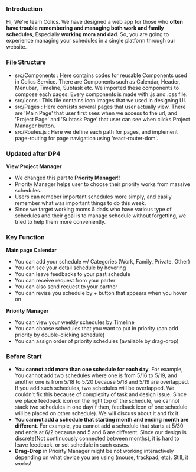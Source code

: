 ### Introduction ###
Hi, We're team Colics.
We have designed a web app for those who **often have trouble remembering and managing both work and family schedules**, Especially **working mom and dad**. 
So, you are going to experience managing your schedules in a single platform through our website.



### File Structure ###

- src/Components 
  : Here contains codes for reusable Components used in Colics Service. There are Components such as Calendar, Header, Menubar, Timeline, Subtask etc. We imported these components to compose each pages. Every components is made with .js and .css file. 
- src/Icons
 : This file contains icon images that we used in designing UI. 
- src/Pages
 : Here consists several pages that user actually view. There are 'Main Page' that user first sees when we access to the url, and 'Project Page' and 'Subtask Page' that user can see when clicks Project Manager button.
- src/Routes.js
 : Here we define each path for pages, and implement page-routing for page navigation using 'react-router-dom'.




### Updated after DP4 ###

**View Project Manager**
- We changed this part to **Priority Manager**!!
- Priority Manager helps user to choose their priority works from massive schedules.
- Users can remeber important schedules more simply, and easily remember what was important things to do this week.
- Since we target working moms & dads who have various type of schedules and their goal is to manage schedule without forgetting, 
  we tried to help them more conveniently.




### Key Function ###

**Main page Calendar**
- You can add your schedule w/ Categories (Work, Family, Private, Other)
- You can see your detail schedule by hovering
- You can leave feedbacks to your past schedule
- You can receive request from your parter
- You can also send request to your partner
- You can revise you schedule by + button that appears when you hover on

**Priority Manager**
- You can view your weekly schedules by Timeline
- You can choose schedules that you want to put in priority (can add priority by double-clicking schedule)
- You can assign order of priority schedules (available by drag-drop)




### Before Start ###

- **You cannot add more than one schedule for each day**. For example, You cannot add two schedules where one is from 5/16 to 5/19, and another one is from 5/18 to 5/20 because 5/18 and 5/19 are overlapped. If you add such schedules, two schedules will be overlapped. We couldn't fix this because of complexity of task and design issue. Since we place feedback icon on the right top of the schedule, we cannot stack two schedules in one day(if then, feedback icon of one schedule will be placed on other schedule). We will discuss about it and fix it.
- **You cannot add a schedule that starting month and ending month are different**. For example, you cannot add a schedule that starts at 5/30 and ends at 6/2 because and 5 and 6 are different. Since our design is discrete(Not continuously connected between months), it is hard to leave feedback, or set schedule in such cases. 
- **Drag-Drop** in Prioirty Manager might be not working interactively depending on what device you are using (mouse, trackpad, etc). Still, it works!


